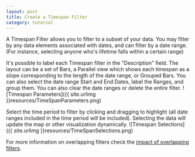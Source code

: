 ```yaml
---
layout: post
title: Create a Timespan Filter
category: tutorial
---
```



A Timespan Filter allows you to filter to a subset of your data.  You may filter by any data elements associated with dates, and can filter by a date range. (For instance, selecting anyone who's lifetime falls within a certain range)

It's possible to label each Timespan filter in the "Description" field. The layout can be a set of Bars, a Parallel view which shows each timespan as a slope corresponding to the length of the date range, or Grouped Bars. You can also select the date range Start and End Dates, label the Ranges, and group them.  You can also clear the date ranges or delete the entire filter.
![Timespan Parameters]({{ site.urlimg }}resources/TimeSpanParameters.png)

Select the time period to filter by clicking and dragging to highlight (all date ranges included in the time period will be included). Selecting the data will update the map or other visualization dynamically.
![Timespan Selections]({{ site.urlimg }}resources/TimeSpanSelections.png)


For more information on overlapping filters check the [impact of overlapping filters](/palladio/tutorials/filteroverlap).
